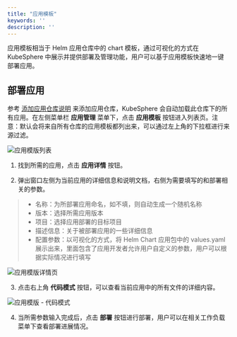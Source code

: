 ```yaml
---
title: "应用模板"
keywords: ''
description: ''
---
```


应用模板相当于 Helm 应用仓库中的 chart 模板，通过可视化的方式在 KubeSphere 中展示并提供部署及管理功能，用户可以基于应用模板快速地一键部署应用。

## 部署应用

参考 [添加应用仓库说明](/express/zh-CN/manage-repo) 来添加应用仓库，KubeSphere 会自动加载此仓库下的所有应用。在左侧菜单栏 **应用管理** 菜单下，点击 **应用模板** 按钮进入列表页。注意：默认会将来自所有仓库的应用模板都列出来，可以通过左上角的下拉框进行来源过滤。

![应用模版列表](/apptemplates_list.png)

1. 找到所需的应用，点击 **应用详情** 按钮。

2. 弹出窗口左侧为当前应用的详细信息和说明文档，右侧为需要填写的和部署相关的参数。

> - 名称：为所部署应用命名，如不填，则自动生成一个随机名称
> - 版本：选择所需应用版本
> - 项目：选择应用部署的目标项目
> - 描述信息：关于被部署应用的一些详细信息
> - 配置参数：以可视化的方式，将 Helm Chart 应用包中的 values.yaml 展示出来，里面包含了应用开发者允许用户自定义的参数，用户可以根据实际情况进行填写

![应用模版详情页](/apptemplate_deploy.png)

3. 点击右上角 **代码模式** 按钮，可以查看当前应用中的所有文件的详细内容。

![应用模版 - 代码模式](/apptemplates_yaml.png)

4. 当所需参数输入完成后，点击 **部署** 按钮进行部署，用户可以在相关工作负载菜单下查看部署进展情况。

